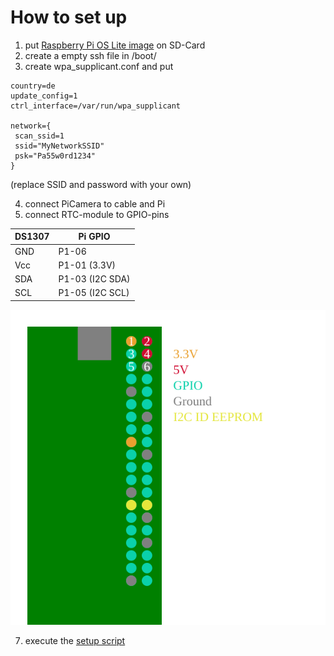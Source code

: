 # How to set up

1. put [Raspberry Pi OS Lite image](https://www.raspberrypi.com/software/) on SD-Card
2. create a empty ssh file in /boot/
3. create wpa_supplicant.conf and put
```
country=de
update_config=1
ctrl_interface=/var/run/wpa_supplicant

network={
 scan_ssid=1
 ssid="MyNetworkSSID"
 psk="Pa55w0rd1234"
}
```
(replace SSID and password with your own)

4. connect PiCamera to cable and Pi
5. connect RTC-module to GPIO-pins

| DS1307 |	Pi GPIO |
|---|---|
| GND |	P1-06 |
| Vcc	| P1-01 (3.3V) |
| SDA	| P1-03 (I2C SDA) |
| SCL	| P1-05 (I2C SCL) |

![GPIO Layout for Pi zero](/doc/RPIGPIO.svg)

7. execute the [setup script](/shared/setup.sh)
